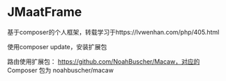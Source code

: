 # JMaatFrame
基于composer的个人框架，转载学习于https://lvwenhan.com/php/405.html

使用composer update，安装扩展包

路由使用扩展包： https://github.com/NoahBuscher/Macaw，对应的 Composer 包为 noahbuscher/macaw 

![]()
